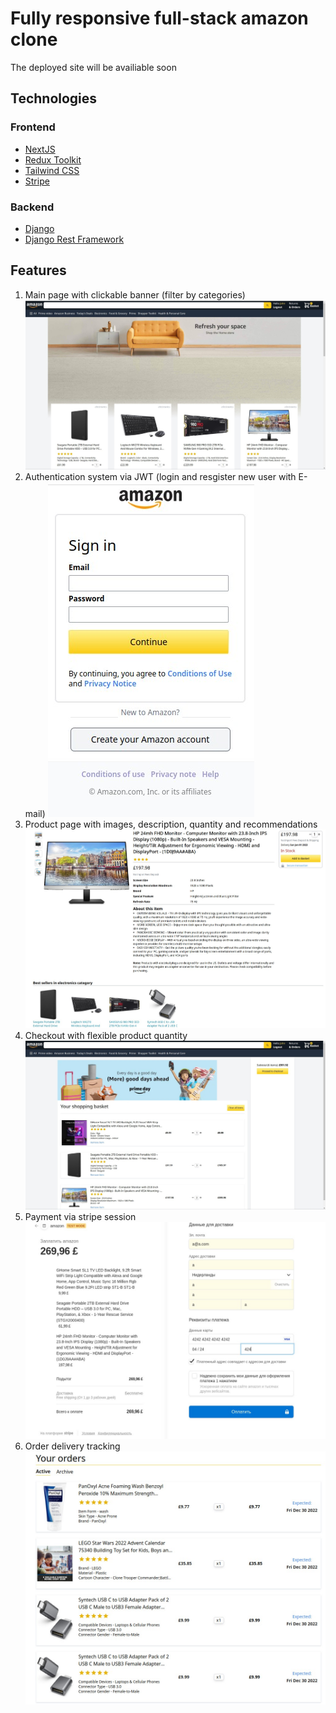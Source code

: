 # Fully responsive full-stack amazon clone
The deployed site will be availiable soon

## Technologies

### Frontend
* [NextJS](https://nextjs.org/)
* [Redux Toolkit](https://redux-toolkit.js.org/)
* [Tailwind CSS](https://tailwindcss.com/)
* [Stripe](https://stripe.com/)

### Backend
* [Django](https://www.djangoproject.com/)
* [Django Rest Framework](https://www.django-rest-framework.org/)

## Features
1. Main page with clickable banner (filter by categories)
![Landing page](https://github.com/aboronilov/amazon/blob/master/frontend/public/screenshots/main_page.jpg)
2. Authentication system via JWT (login and resgister new user with E-mail)
![Auth](https://github.com/aboronilov/amazon/blob/master/frontend/public/screenshots/login.jpg)
3. Product page with images, description, quantity and recommendations
![Product](https://github.com/aboronilov/amazon/blob/master/frontend/public/screenshots/product.jpg)
4. Checkout with flexible product quantity
![Checkout](https://github.com/aboronilov/amazon/blob/master/frontend/public/screenshots/checkout.jpg)
5. Payment via stripe session
![Payment](https://github.com/aboronilov/amazon/blob/master/frontend/public/screenshots/payment.jpg)
6. Order delivery tracking
![Payment](https://github.com/aboronilov/amazon/blob/master/frontend/public/screenshots/tracking.jpg)
